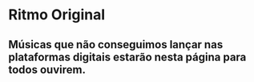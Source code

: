 # Ritmo Original
## Músicas que não conseguimos lançar nas plataformas digitais estarão nesta página para todos ouvirem.
